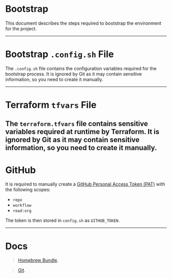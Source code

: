 # Bootstrap

This document describes the steps required to bootstrap the environment for the project.

---

# Bootstrap `.config.sh` File

The `.config.sh` file contains the configuration variables required for the bootstrap process. It is ignored by Git as
it
may contain sensitive information, so you need to create it manually.

---

# Terraform `tfvars` File

The `terraform.tfvars` file contains sensitive variables required at runtime by Terraform. It is ignored by Git as it
may contain sensitive information, so you need to create it manually.
---

# GitHub

It is required to manually create
a [GitHub Personal Access Token (PAT)](https://docs.github.com/en/authentication/keeping-your-account-and-data-secure/managing-your-personal-access-tokens)
with the following scopes:

- `repo`
- `workflow`
- `read:org`

The token is then stored in `config.sh` as `GITHUB_TOKEN`.

---

# Docs

> [Homebrew Bundle](https://docs.brew.sh/Brew-Bundle-and-Brewfile).

> [Git](https://docs.github.com/en/get-started/git-basics/setting-your-username-in-git).
